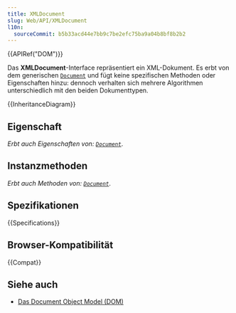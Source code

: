 ```yaml
---
title: XMLDocument
slug: Web/API/XMLDocument
l10n:
  sourceCommit: b5b33acd44e7bb9c7be2efc75ba9a04b8bf8b2b2
---
```


{{APIRef("DOM")}}

Das **XMLDocument**-Interface repräsentiert ein XML-Dokument. Es erbt von dem generischen [`Document`](/de/docs/Web/API/Document) und fügt keine spezifischen Methoden oder Eigenschaften hinzu: dennoch verhalten sich mehrere Algorithmen unterschiedlich mit den beiden Dokumenttypen.

{{InheritanceDiagram}}

## Eigenschaft

_Erbt auch Eigenschaften von: [`Document`](/de/docs/Web/API/Document)_.

## Instanzmethoden

_Erbt auch Methoden von: [`Document`](/de/docs/Web/API/Document)_.

## Spezifikationen

{{Specifications}}

## Browser-Kompatibilität

{{Compat}}

## Siehe auch

- [Das Document Object Model (DOM)](/de/docs/Web/API/Document_Object_Model)
